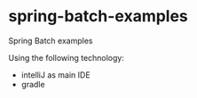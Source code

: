 spring-batch-examples
=====================

Spring Batch examples


Using the following technology:

* intelliJ as main IDE
* gradle
